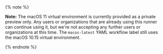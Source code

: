 {% note %}

**Note:** The macOS 11 virtual environment is currently provided as a private preview only. Any users or organizations that are already using this runner can continue using it, but we're not accepting any further users or organizations at this time. The `macos-latest` YAML workflow label still uses the macOS 10.15 virtual environment.

{% endnote %}
